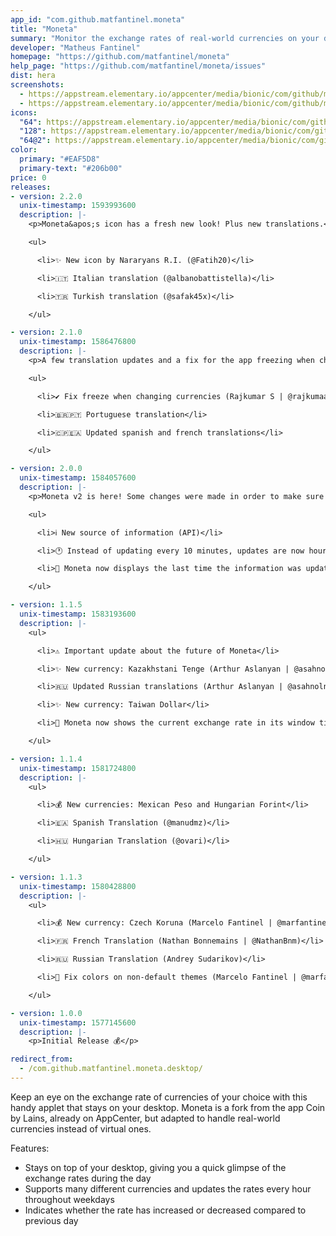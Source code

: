 ```yaml
---
app_id: "com.github.matfantinel.moneta"
title: "Moneta"
summary: "Monitor the exchange rates of real-world currencies on your desktop"
developer: "Matheus Fantinel"
homepage: "https://github.com/matfantinel/moneta"
help_page: "https://github.com/matfantinel/moneta/issues"
dist: hera
screenshots:
  - https://appstream.elementary.io/appcenter/media/bionic/com/github/matfantinel.moneta/3144CBF0C9575A12D936628A9EA4D59D/screenshots/image-1_orig.png
  - https://appstream.elementary.io/appcenter/media/bionic/com/github/matfantinel.moneta/3144CBF0C9575A12D936628A9EA4D59D/screenshots/image-2_orig.png
icons:
  "64": https://appstream.elementary.io/appcenter/media/bionic/com/github/matfantinel.moneta/3144CBF0C9575A12D936628A9EA4D59D/icons/64x64/com.github.matfantinel.moneta_com.github.matfantinel.moneta.png
  "128": https://appstream.elementary.io/appcenter/media/bionic/com/github/matfantinel.moneta/3144CBF0C9575A12D936628A9EA4D59D/icons/128x128/com.github.matfantinel.moneta_com.github.matfantinel.moneta.png
  "64@2": https://appstream.elementary.io/appcenter/media/bionic/com/github/matfantinel.moneta/3144CBF0C9575A12D936628A9EA4D59D/icons/64x64@2/com.github.matfantinel.moneta_com.github.matfantinel.moneta.png
color:
  primary: "#EAF5D8"
  primary-text: "#206b00"
price: 0
releases:
- version: 2.2.0
  unix-timestamp: 1593993600
  description: |-
    <p>Moneta&apos;s icon has a fresh new look! Plus new translations.</p>

    <ul>

      <li>✨ New icon by Nararyans R.I. (@Fatih20)</li>

      <li>🇮🇹 Italian translation (@albanobattistella)</li>

      <li>🇹🇷 Turkish translation (@safak45x)</li>

    </ul>

- version: 2.1.0
  unix-timestamp: 1586476800
  description: |-
    <p>A few translation updates and a fix for the app freezing when changing currencies</p>

    <ul>

      <li>✔️ Fix freeze when changing currencies (Rajkumar S | @rajkumaar23)</li>

      <li>🇧🇷️🇵🇹️ Portuguese translation</li>

      <li>🇨🇵️🇪🇦️ Updated spanish and french translations</li>

    </ul>

- version: 2.0.0
  unix-timestamp: 1584057600
  description: |-
    <p>Moneta v2 is here! Some changes were made in order to make sure the app stays useful and still updates throughout the day:</p>

    <ul>

      <li>ℹ️ New source of information (API)</li>

      <li>🕐️ Instead of updating every 10 minutes, updates are now hourly (on weekdays only)</li>

      <li>👀️ Moneta now displays the last time the information was updated for more transparency</li>

    </ul>

- version: 1.1.5
  unix-timestamp: 1583193600
  description: |-
    <ul>

      <li>⚠️ Important update about the future of Moneta</li>

      <li>✨️ New currency: Kazakhstani Tenge (Arthur Aslanyan | @asahnoln)</li>

      <li>🇷🇺️ Updated Russian translations (Arthur Aslanyan | @asahnoln)</li>

      <li>✨️ New currency: Taiwan Dollar</li>

      <li>👀️ Moneta now shows the current exchange rate in its window title in the taskbar if your OS supports it</li>

    </ul>

- version: 1.1.4
  unix-timestamp: 1581724800
  description: |-
    <ul>

      <li>💰 New currencies: Mexican Peso and Hungarian Forint</li>

      <li>🇪🇦️ Spanish Translation (@manudmz)</li>

      <li>🇭🇺️ Hungarian Translation (@ovari)</li>

    </ul>

- version: 1.1.3
  unix-timestamp: 1580428800
  description: |-
    <ul>

      <li>💰 New currency: Czech Koruna (Marcelo Fantinel | @marfantinel)</li>

      <li>🇫🇷 French Translation (Nathan Bonnemains | @NathanBnm)</li>

      <li>🇷🇺 Russian Translation (Andrey Sudarikov)</li>

      <li>🎨 Fix colors on non-default themes (Marcelo Fantinel | @marfantinel)</li>

    </ul>

- version: 1.0.0
  unix-timestamp: 1577145600
  description: |-
    <p>Initial Release 💰️</p>

redirect_from:
  - /com.github.matfantinel.moneta.desktop/
---
```

<p>Keep an eye on the exchange rate of currencies of your choice with this handy applet that stays on your desktop. Moneta is a fork from the app Coin by Lains, already on AppCenter, but adapted to handle real-world currencies instead of virtual ones.</p>
<p>Features:</p>
<ul>
  <li>Stays on top of your desktop, giving you a quick glimpse of the exchange rates during the day</li>
  <li>Supports many different currencies and updates the rates every hour throughout weekdays</li>
  <li>Indicates whether the rate has increased or decreased compared to previous day</li>
</ul>
